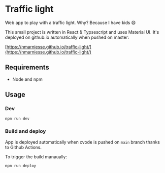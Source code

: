# Traffic light

Web app to play with a traffic light.
Why? Because I have kids :smile:


This small project is written in React & Typsescript and uses Material UI.
It's deployed on github.io automatically when pushed on master:

[https://nmarniesse.github.io/traffic-light/](https://nmarniesse.github.io/traffic-light/)

## Requirements

- Node and npm

## Usage

### Dev

```bash
npm run dev
```

### Build and deploy

App is deployed automatically when cvode is pushed on `main` branch thanks to Github Actions.

To trigger the build manaually:

```bash
npm run deploy
```
